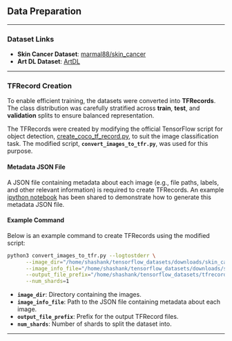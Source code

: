 ## **Data Preparation**

---

### **Dataset Links**
- **Skin Cancer Dataset**: [marmal88/skin_cancer](https://huggingface.co/datasets/marmal88/skin_cancer)  
- **Art DL Dataset**: [ArtDL](https://artdl.org/)  

---

### **TFRecord Creation**
To enable efficient training, the datasets were converted into **TFRecords**. The class distribution was carefully stratified across **train**, **test**, and **validation** splits to ensure balanced representation.

The TFRecords were created by modifying the official TensorFlow script for object detection, [create_coco_tf_record.py](https://github.com/tensorflow/models/blob/master/official/vision/data/create_coco_tf_record.py), to suit the image classification task. The modified script, **`convert_images_to_tfr.py`**, was used for this purpose.

#### **Metadata JSON File**
A JSON file containing metadata about each image (e.g., file paths, labels, and other relevant information) is required to create TFRecords. An example [ipython notebook](./data_prepare/data_prepare.ipynb) has been shared to demonstrate how to generate this metadata JSON file.

#### **Example Command**
Below is an example command to create TFRecords using the modified script:

```bash
python3 convert_images_to_tfr.py --logtostderr \
      --image_dir="/home/shashank/tensorflow_datasets/downloads/skin_cancer" \
      --image_info_file="/home/shashank/tensorflow_datasets/downloads/skin_cancer/train_images_info.json" \
      --output_file_prefix="/home/shashank/tensorflow_datasets/tfrecords/skin_cancer/train" \
      --num_shards=1
```

- **`image_dir`**: Directory containing the images.  
- **`image_info_file`**: Path to the JSON file containing metadata about each image.  
- **`output_file_prefix`**: Prefix for the output TFRecord files.  
- **`num_shards`**: Number of shards to split the dataset into.  

---
